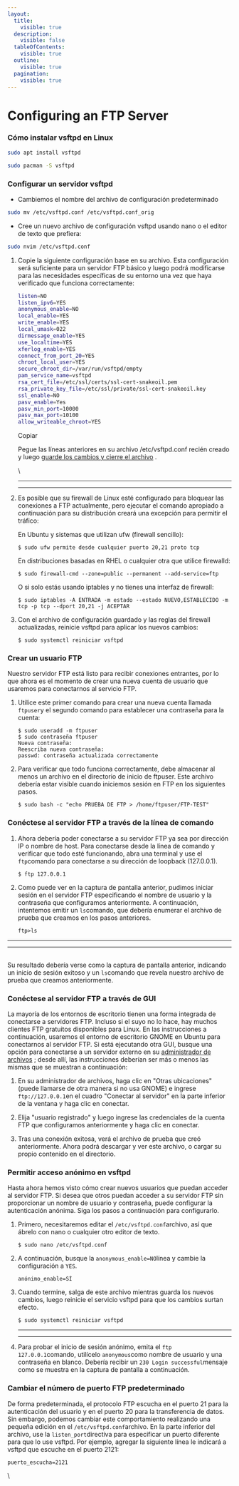 ```yaml
---
layout:
  title:
    visible: true
  description:
    visible: false
  tableOfContents:
    visible: true
  outline:
    visible: true
  pagination:
    visible: true
---
```


# Configuring an FTP Server

### Cómo instalar vsftpd en Linux

```bash
sudo apt install vsftpd
```

```bash
sudo pacman -S vsftpd
```

### Configurar un servidor vsftpd

* Cambiemos el nombre del archivo de configuración predeterminado

```bash
sudo mv /etc/vsftpd.conf /etc/vsftpd.conf_orig
```

* Cree un nuevo archivo de configuración vsftpd usando nano o el editor de texto que prefiera:

```bash
sudo nvim /etc/vsftpd.conf
```

1.  Copie la siguiente configuración base en su archivo. Esta configuración será suficiente para un servidor FTP básico y luego podrá modificarse para las necesidades específicas de su entorno una vez que haya verificado que funciona correctamente:

    ```bash
    listen=NO
    listen_ipv6=YES
    anonymous_enable=NO
    local_enable=YES
    write_enable=YES
    local_umask=022
    dirmessage_enable=YES
    use_localtime=YES
    xferlog_enable=YES
    connect_from_port_20=YES
    chroot_local_user=YES
    secure_chroot_dir=/var/run/vsftpd/empty
    pam_service_name=vsftpd
    rsa_cert_file=/etc/ssl/certs/ssl-cert-snakeoil.pem
    rsa_private_key_file=/etc/ssl/private/ssl-cert-snakeoil.key
    ssl_enable=NO
    pasv_enable=Yes
    pasv_min_port=10000
    pasv_max_port=10100
    allow_writeable_chroot=YES
    ```

    Copiar

    Pegue las líneas anteriores en su archivo /etc/vsftpd.conf recién creado y luego [guarde los cambios y cierre el archivo](https://linuxconfig.org/how-to-save-and-exit-file-using-nano-editor) .



    \


    ***

    ***
2.  Es posible que su firewall de Linux esté configurado para bloquear las conexiones a FTP actualmente, pero ejecutar el comando apropiado a continuación para su distribución creará una excepción para permitir el tráfico:

    En Ubuntu y sistemas que utilizan ufw (firewall sencillo):

    ```
    $ sudo ufw permite desde cualquier puerto 20,21 proto tcp
    ```

    En distribuciones basadas en RHEL o cualquier otra que utilice firewalld:

    ```
    $ sudo firewall-cmd --zone=public --permanent --add-service=ftp
    ```

    O si solo estás usando iptables y no tienes una interfaz de firewall:

    ```
    $ sudo iptables -A ENTRADA -m estado --estado NUEVO,ESTABLECIDO -m tcp -p tcp --dport 20,21 -j ACEPTAR
    ```
3.  Con el archivo de configuración guardado y las reglas del firewall actualizadas, reinicie vsftpd para aplicar los nuevos cambios:

    ```
    $ sudo systemctl reiniciar vsftpd
    ```

### Crear un usuario FTP

Nuestro servidor FTP está listo para recibir conexiones entrantes, por lo que ahora es el momento de crear una nueva cuenta de usuario que usaremos para conectarnos al servicio FTP.

1.  Utilice este primer comando para crear una nueva cuenta llamada `ftpuser`y el segundo comando para establecer una contraseña para la cuenta:

    ```
    $ sudo useradd -m ftpuser
    $ sudo contraseña ftpuser
    Nueva contraseña:
    Reescriba nueva contraseña:
    passwd: contraseña actualizada correctamente
    ```
2.  Para verificar que todo funciona correctamente, debe almacenar al menos un archivo en el directorio de inicio de ftpuser. Este archivo debería estar visible cuando iniciemos sesión en FTP en los siguientes pasos.

    ```
    $ sudo bash -c "echo PRUEBA DE FTP > /home/ftpuser/FTP-TEST"
    ```

### Conéctese al servidor FTP a través de la línea de comando

1.  Ahora debería poder conectarse a su servidor FTP ya sea por dirección IP o nombre de host. Para conectarse desde la línea de comando y verificar que todo esté funcionando, abra una terminal y use el `ftp`comando para conectarse a su dirección de loopback (127.0.0.1).

    ```
    $ ftp 127.0.0.1
    ```


2.  Como puede ver en la captura de pantalla anterior, pudimos iniciar sesión en el servidor FTP especificando el nombre de usuario y la contraseña que configuramos anteriormente. A continuación, intentemos emitir un `ls`comando, que debería enumerar el archivo de prueba que creamos en los pasos anteriores.

    ```
    ftp>ls
    ```



***

***

\
Su resultado debería verse como la captura de pantalla anterior, indicando un inicio de sesión exitoso y un `ls`comando que revela nuestro archivo de prueba que creamos anteriormente.

### Conéctese al servidor FTP a través de GUI

La mayoría de los entornos de escritorio tienen una forma integrada de conectarse a servidores FTP. Incluso si el suyo no lo hace, hay muchos clientes FTP gratuitos disponibles para Linux. En las instrucciones a continuación, usaremos el entorno de escritorio GNOME en Ubuntu para conectarnos al servidor FTP. Si está ejecutando otra GUI, busque una opción para conectarse a un servidor externo en su [administrador de archivos](https://linuxconfig.org/best-file-manager-for-linux) ; desde allí, las instrucciones deberían ser más o menos las mismas que se muestran a continuación:

1.  En su administrador de archivos, haga clic en "Otras ubicaciones" (puede llamarse de otra manera si no usa GNOME) e ingrese `ftp://127.0.0.1`en el cuadro "Conectar al servidor" en la parte inferior de la ventana y haga clic en conectar.


2.  Elija "usuario registrado" y luego ingrese las credenciales de la cuenta FTP que configuramos anteriormente y haga clic en conectar.


3.  Tras una conexión exitosa, verá el archivo de prueba que creó anteriormente. Ahora podrá descargar y ver este archivo, o cargar su propio contenido en el directorio.



### Permitir acceso anónimo en vsftpd

Hasta ahora hemos visto cómo crear nuevos usuarios que puedan acceder al servidor FTP. Si desea que otros puedan acceder a su servidor FTP sin proporcionar un nombre de usuario y contraseña, puede configurar la autenticación anónima. Siga los pasos a continuación para configurarlo.

1.  Primero, necesitaremos editar el `/etc/vsftpd.conf`archivo, así que ábrelo con nano o cualquier otro editor de texto.

    ```
    $ sudo nano /etc/vsftpd.conf
    ```
2.  A continuación, busque la `anonymous_enable=NO`línea y cambie la configuración a `YES`.

    ```
    anónimo_enable=SÍ
    ```
3.  Cuando termine, salga de este archivo mientras guarda los nuevos cambios, luego reinicie el servicio vsftpd para que los cambios surtan efecto.

    ```
    $ sudo systemctl reiniciar vsftpd
    ```

    ***

    ***
4.  Para probar el inicio de sesión anónimo, emita el `ftp 127.0.0.1`comando, utilícelo `anonymous`como nombre de usuario y una contraseña en blanco. Debería recibir un `230 Login successful`mensaje como se muestra en la captura de pantalla a continuación.



### Cambiar el número de puerto FTP predeterminado

De forma predeterminada, el protocolo FTP escucha en el puerto 21 para la autenticación del usuario y en el puerto 20 para la transferencia de datos. Sin embargo, podemos cambiar este comportamiento realizando una pequeña edición en el `/etc/vsftpd.conf`archivo. En la parte inferior del archivo, use la `listen_port`directiva para especificar un puerto diferente para que lo use vsftpd. Por ejemplo, agregar la siguiente línea le indicará a vsftpd que escuche en el puerto 2121:

```
puerto_escucha=2121
```

\
